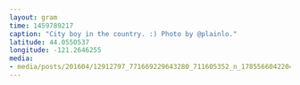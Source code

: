 ```yaml
---
layout: gram
time: 1459789217
caption: "City boy in the country. :) Photo by @plainlo."
latitude: 44.0550537
longitude: -121.2646255
media:
- media/posts/201604/12912797_771669229643280_711605352_n_17855660422040896.jpg
---
```

